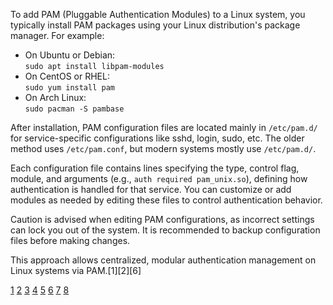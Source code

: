 To add PAM (Pluggable Authentication Modules) to a Linux system, you typically install PAM packages using your Linux
distribution's package manager. For example:

- On Ubuntu or Debian:  
  `sudo apt install libpam-modules`
- On CentOS or RHEL:  
  `sudo yum install pam`
- On Arch Linux:  
  `sudo pacman -S pambase`

After installation, PAM configuration files are located mainly in `/etc/pam.d/` for service-specific configurations like
sshd, login, sudo, etc. The older method uses `/etc/pam.conf`, but modern systems mostly use `/etc/pam.d/`.

Each configuration file contains lines specifying the type, control flag, module, and arguments (e.g.,
`auth required pam_unix.so`), defining how authentication is handled for that service. You can customize or add modules as
needed by editing these files to control authentication behavior.

Caution is advised when editing PAM configurations, as incorrect settings can lock you out of the system. It is recommended
to backup configuration files before making changes.

This approach allows centralized, modular authentication management on Linux systems via PAM.[1][2][6]

[1](https://cyberpanel.net/blog/pam-module-in-linux)
[2](https://www.geeksforgeeks.org/linux-unix/what-is-linux-pam-module-and-how-to-configure-it/)
[3](https://www.reddit.com/r/linux/comments/1bxvcbq/how_do_programs_use_pam_for_authentication/)
[4](https://wiki.archlinux.org/title/PAM)
[5](https://www.netiq.com/documentation/advanced-authentication-64/linux-pam-client/data/instlng_n_uninstlng_lnx_clnt_on_ubuntu_n_debian.html)
[6](https://www.tecmint.com/configure-pam-in-centos-ubuntu-linux/)
[7](https://www.redhat.com/en/blog/pluggable-authentication-modules-pam) [8](https://www.youtube.com/watch?v=CagsZdJ3ZhA)
